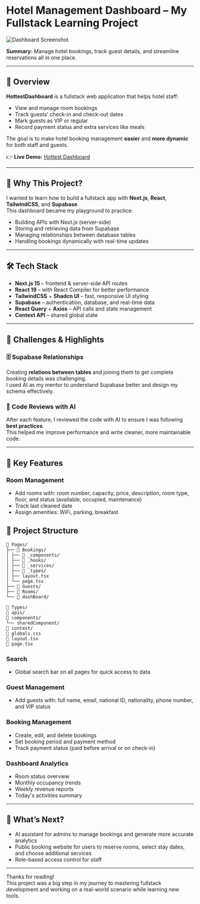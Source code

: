 # Hotel Management Dashboard – My Fullstack Learning Project

![Dashboard Screenshot](https://github.com/user-attachments/assets/627da6bf-2bf3-438f-885a-e0f3b4292f0c)

**Summary:** Manage hotel bookings, track guest details, and streamline reservations all in one place.

---

## 🎯 Overview

**HottestDashboard** is a fullstack web application that helps hotel staff:

- View and manage room bookings
- Track guests’ check-in and check-out dates
- Mark guests as VIP or regular
- Record payment status and extra services like meals

The goal is to make hotel booking management **easier** and **more dynamic** for both staff and guests.

👉 **Live Demo:** [Hottest Dashboard](https://hottest-dashboard.vercel.app/dashBoard)

---

## 🧪 Why This Project?

I wanted to learn how to build a fullstack app with **Next.js**, **React**, **TailwindCSS**, and **Supabase**.  
This dashboard became my playground to practice:

- Building APIs with Next.js (server-side)
- Storing and retrieving data from Supabase
- Managing relationships between database tables
- Handling bookings dynamically with real-time updates

---

## 🛠 Tech Stack

- **Next.js 15** – frontend & server-side API routes
- **React 19** – with React Compiler for better performance
- **TailwindCSS** + **Shadcn UI** – fast, responsive UI styling
- **Supabase** – authentication, database, and real-time data
- **React Query** + **Axios** – API calls and state management
- **Context API** – shared global state

---

## 🧩 Challenges & Highlights

### 🗄️ Supabase Relationships

Creating **relations between tables** and joining them to get complete booking details was challenging.  
I used AI as my mentor to understand Supabase better and design my schema effectively.

### 📝 Code Reviews with AI

After each feature, I reviewed the code with AI to ensure I was following **best practices**.  
This helped me improve performance and write cleaner, more maintainable code.

---

## 🚀 Key Features

### Room Management
- Add rooms with: room number, capacity, price, description, room type, floor, and status (available, occupied, maintenance)
- Track last cleaned date
- Assign amenities: WiFi, parking, breakfast


## 📂 Project Structure
```
📁 Pages/
├── 📁 Bookings/
│ ├── 📁 _components/
│ ├── 📁 _hooks/
│ ├── 📁 _services/
│ ├── 📁 _types/
│ ├── layout.tsx
│ └── page.tsx
├── 📁 Guests/
├── 📁 Rooms/
└── 📁 dashBoard/

📁 Types/
📁 apis/
📁 components/
└── sharedComponent/
📁 context/
🎨 globals.css
📄 layout.tsx
📄 page.tsx
```

### Search
- Global search bar on all pages for quick access to data

### Guest Management
- Add guests with: full name, email, national ID, nationality, phone number, and VIP status

### Booking Management
- Create, edit, and delete bookings
- Set booking period and payment method
- Track payment status (paid before arrival or on check-in)

### Dashboard Analytics
- Room status overview
- Monthly occupancy trends
- Weekly revenue reports
- Today's activities summary

---

## 🔮 What’s Next?

- AI assistant for admins to manage bookings and generate more accurate analytics  
- Public booking website for users to reserve rooms, select stay dates, and choose additional services  
- Role-based access control for staff  

---

Thanks for reading!  
This project was a big step in my journey to mastering fullstack development and working on a real-world scenario while learning new tools.
